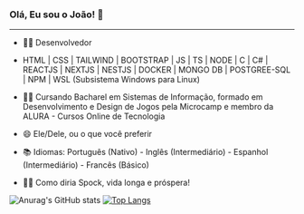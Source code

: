 ### Olá, Eu sou o João! 👋

---------------------------------------

- 👨‍💻 Desenvolvedor
- HTML | CSS | TAILWIND | BOOTSTRAP | JS | TS | NODE | C | C# | REACTJS | NEXTJS | NESTJS | DOCKER | MONGO DB | POSTGREE-SQL | NPM | WSL (Subsistema Windows para Linux)
  
- 👨‍🎓 Cursando Bacharel em Sistemas de Informação, formado em Desenvolvimento e Design de Jogos pela Microcamp e membro da ALURA - Cursos Online de Tecnologia
- 😄 Ele/Dele, ou o que você preferir
- 📚 Idiomas: Português (Nativo) - Inglês (Intermediário) - Espanhol (Intermediário) - Francês (Básico)

- 🖖🏼 Como diria Spock, vida longa e próspera!

![Anurag's GitHub stats](https://github-readme-stats.vercel.app/api?username=Joaocosmala&show_icons=true&bg_color=00000000) [![Top Langs](https://github-readme-stats.vercel.app/api/top-langs/?username=Joaocosmala&bg_color=00000000)](https://github.com/anuraghazra/github-readme-stats)
